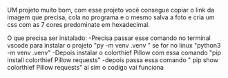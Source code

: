 UM projeto muito bom, com esse projeto você consegue copiar o link da imagem que precisa, cola no programa e o mesmo salva a foto e cria um css com as 7 cores predominate em hexadecimal.

O que precisa ser instalado:
-Precisa passar esse comando no terminal vscode para instalar o projeto "py -m venv .venv "  se for no  linux "python3 -m venv .venv"
-Depois instalar o colorthief Pillow com essa comando "pip install colorthief Pillow requests"
-depois passa essa comando " pip show colorthief Pillow requests" ai sim o codigo vai funciona
